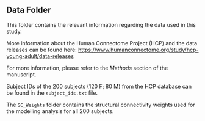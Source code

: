 ## Data Folder

This folder contains the relevant information regarding the data used in this study. 

More information about the Human Connectome Project (HCP) and the data releases can be found here: https://www.humanconnectome.org/study/hcp-young-adult/data-releases  

For more information, please refer to the *Methods* section of the manuscript. 

Subject IDs of the 200 subjects (120 F; 80 M) from the HCP database can be found in the `subject_ids.txt` file.  

The `SC_Weights` folder contains the structural connectivity weights used for the modelling analysis for all 200 subjects.  
